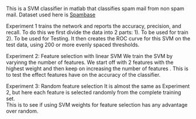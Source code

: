 This is a SVM classifier in matlab that classifies spam mail from non spam mail.
Dataset used here is <a href = 'https://archive.ics.uci.edu/ml/datasets/Spambase'>Spambase</a>

Experiment 1 trains the network and reports the accuracy, precision, and recall. To do this we first divide the data into 2 parts:
1). To be used for train
2). To be used for Testing.
It then creates the  ROC curve for this SVM on the test data, using 200 or more evenly spaced thresholds. 

Experiment 2: 
Feature selection with linear SVM 
We train the SVM by varyinng the number of features. We start off with 2 features with the highest weight and then keep on increasing the number of features . This is to test the effect features have on the accuracy of the classifier.

Experiment 3:
Random feature selection
It is almost the same as Experiment 2, but here each feature is selected randomly from the complete training set.    
This is to see if using SVM weights for feature selection has any advantage over random. 


